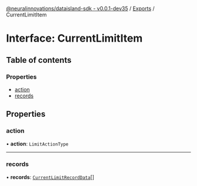 [@neuralinnovations/dataisland-sdk - v0.0.1-dev35](../../README.md) / [Exports](../modules.md) / CurrentLimitItem

# Interface: CurrentLimitItem

## Table of contents

### Properties

- [action](CurrentLimitItem.md#action)
- [records](CurrentLimitItem.md#records)

## Properties

### action

• **action**: `LimitActionType`

___

### records

• **records**: [`CurrentLimitRecordData`](CurrentLimitRecordData.md)[]
